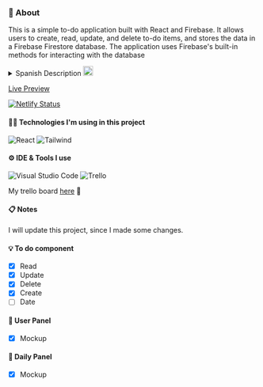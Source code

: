 ### 📌 About
This is a simple to-do application built with React and Firebase. It allows users to create, read, update, and delete to-do items, and stores the data in a Firebase Firestore database. The application uses Firebase's built-in methods for interacting with the database

<details>
<summary>Spanish Description <img src="https://ae01.alicdn.com/kf/Ub383ce3593fb488ebb97c3a2c4432fb7J.png" width="20"></summary>
<br>
Esta es una aplicación simple de tareas creada con React y Firebase. Permite a los usuarios crear, leer, actualizar y eliminar tareas, y almacena los datos en una base de datos Firebase Firestore. La aplicación utiliza los métodos incorporados de Firebase para interactuar con la base de datos
</details>

[Live Preview](https://to-do-app-ibi.netlify.app/) 

[![Netlify Status](https://api.netlify.com/api/v1/badges/9497d942-67bc-4e6d-99fb-8ef04fabfa09/deploy-status)](https://app.netlify.com/sites/to-do-app-ibi/deploys)

#### 👩‍💻 Technologies I'm using in this project
![React](https://img.shields.io/badge/React-20232A?style=for-the-badge&logo=react&logoColor=61DAFB)
![Tailwind](https://img.shields.io/badge/Tailwind_CSS-38B2AC?style=for-the-badge&logo=tailwind-css&logoColor=white)

#### ⚙ IDE & Tools I use
![Visual Studio Code](https://img.shields.io/static/v1?style=for-the-badge&message=Visual+Studio+Code&color=007ACC&logo=Visual+Studio+Code&logoColor=FFFFFF&label=)
![Trello](https://img.shields.io/static/v1?style=for-the-badge&message=Trello&color=0079BF&logo=Trello&logoColor=FFFFFF&label=)

My trello board [here](https://trello.com/b/K7IETmRy/to-do-app) 🙂 

#### 📋 Notes
I will update this project, since I made some changes.

#### 💡 To do component
- [x]  Read
- [x]  Update
- [x]  Delete
- [x]  Create
- [ ]  Date

#### 🍨 User Panel
- [x]  Mockup

#### 🌈 Daily Panel
- [x]  Mockup
